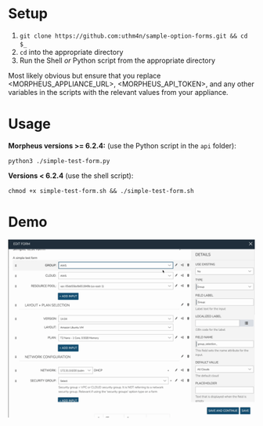 # Setup
1. `git clone https://github.com:uthm4n/sample-option-forms.git && cd $_`
2. `cd` into the appropriate directory 
3. Run the Shell *or* Python script from the appropriate directory

Most likely obvious but ensure that you replace <MORPHEUS_APPLIANCE_URL>, <MORPHEUS_API_TOKEN>, and any other variables in the scripts with the relevant values from your appliance. 

# Usage
**Morpheus versions >= 6.2.4:** (use the Python script in the `api` folder):
```
python3 ./simple-test-form.py
```

**Versions < 6.2.4** (use the shell script):
```
chmod +x simple-test-form.sh && ./simple-test-form.sh
```

# Demo
![](https://github.com/uthm4n/sample-option-forms/blob/main/simple-test-form.gif)

